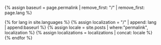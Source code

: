 {% assign baseurl = page.permalink | remove_first: "/" | remove_first: page.lang %}

{% for lang in site.languages %}
  {% assign localization = "/" | append: lang | append:baseurl %}
  {% assign locale = site.posts | where:"permalink", localization %}
  {% assign localizations = localizations | concat: locale %}
{% endfor %}